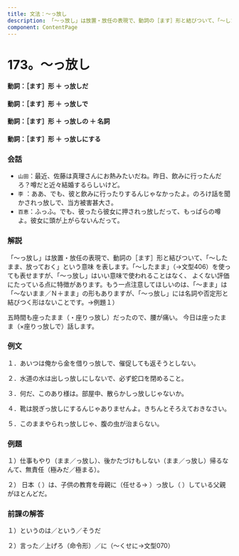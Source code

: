 ```yaml
---
title: 文法：～っ放し
description: 「～っ放し」は放置・放任の表現で、動詞の［ます］形と結びついて、「～したまま、放っておく」という意味 を表します。「～したまま」（→文型406）を使っても表せますが、「～っ放し」はいい意味で使われることはなく、 よくない評価にたっている点に特徴があります。もう一点注意してほしいのは、「～まま」は「～ないまま／Ｎ＋まま」の形もありますが、「～っ放し」には名詞や否定形と結びつく形はないことです。→例題１）
component: ContentPage
---
```



# 173。～っ放し
#### 動詞：［ます］形 ＋ っ放しだ
#### 動詞：［ます］形 ＋ っ放しで
#### 動詞：［ます］形 ＋ っ放しの ＋ 名詞
#### 動詞：［ます］形 ＋ っ放しにする
### 会話
- `山田`：最近、佐藤は真理さんにお熱みたいだね。昨日、飲みに行ったんだろ？噂だと近々結婚するらしいけど。
- `李` ：ああ、でも、彼と飲みに行ったりするんじゃなかったよ。のろけ話を聞かされっ放しで、当方被害甚大さ。
- `百恵`：ふっふ。でも、彼ったら彼女に押されっ放しだって、もっぱらの噂よ。彼女に頭が上がらないんだって。
### 解説
「～っ放し」は放置・放任の表現で、動詞の［ます］形と結びついて、「～したまま、放っておく」という意味 を表します。「～したまま」（→文型406）を使っても表せますが、「～っ放し」はいい意味で使われることはなく、 よくない評価にたっている点に特徴があります。もう一点注意してほしいのは、「～まま」は「～ないまま／Ｎ＋まま」の形もありますが、「～っ放し」には名詞や否定形と結びつく形はないことです。→例題１）

五時間も座ったまま（・座りっ放し）だったので、腰が痛い。 今日は座ったまま（×座りっ放しで）話します。
### 例文
１．あいつは俺から金を借りっ放しで、催促しても返そうとしない。

２．水道の水は出しっ放しにしないで、必ず蛇口を閉めること。

３．何だ、このあり様は。部屋中、散らかしっ放しじゃないか。

４．靴は脱ぎっ放しにするんじゃありませんよ。きちんとそろえておきなさい。

５．このままやられっ放しじゃ、腹の虫が治まらない。
### 例題
１）仕事もやり（まま／っ放し）、後かたづけもしない（まま／っ放し）帰るなんて、無責任（極みだ／極まる）。

２） 日本（ ）は、子供の教育を母親に（任せる→ ）っ放し（ ）している父親がほとんどだ。
### 前課の解答
１）というのは／という／そうだ

２）言った／上げろ（命令形）／に（～くせに→文型070）
